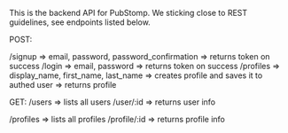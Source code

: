 This is the backend API for PubStomp.  We sticking close to REST guidelines, see endpoints listed below.

POST: 

/signup => email, password, password_confirmation => returns token on success
/login => email, password => returns token on success
/profiles => display_name, first_name, last_name => creates profile and saves it to authed user => returns profile

GET: 
/users =>  lists all users
/user/:id =>  returns user info

/profiles =>  lists all profiles
/profile/:id =>  returns profile info

